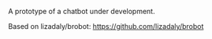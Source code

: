 A prototype of a chatbot under development.

Based on lizadaly/brobot: https://github.com/lizadaly/brobot

